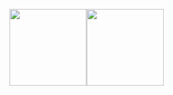 
 
 <img align="" height="137px" src="https://github-readme-stats.vercel.app/api?username=lgldlk&hide_title=true&hide_border=true&show_icons=true&include_all_commits=true&line_height=21&bg_color=0,F9858B,761137,ED335F&theme=graywhite&locale=cn" /><img align="" height="137px" src="https://github-readme-stats.vercel.app/api/top-langs/?username=lgldlk&hide_title=true&hide_border=true&layout=compact&bg_color=0,F9858B,761137,ED335F&theme=graywhite&locale=cn" />
  
 

